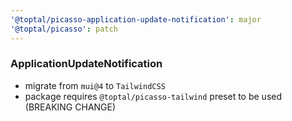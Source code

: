 ```yaml
---
'@toptal/picasso-application-update-notification': major
'@toptal/picasso': patch
---
```


### ApplicationUpdateNotification

- migrate from `mui@4` to `TailwindCSS`
- package requires `@toptal/picasso-tailwind` preset to be used (BREAKING CHANGE)
